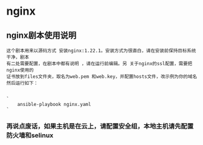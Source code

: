 # nginx

## nginx剧本使用说明

    这个剧本用来以源码方式 安装nginx:1.22.1。安装方式为很直白，请在安装前保持目标系统干净，剧本
    有二处需要配置，在剧本中都有说明 ，请在运行前编辑。另 关于nginx的ssl配置，需要把nginx使用的
    证书放到files文件夹，取名为web.pem 和web.key，并配置hosts文件，改示例为你的域名
    然后运行如下：


    `
        ansible-playbook nginx.yaml
    `

### 再说点废话，如果主机是在云上，请配置安全组，本地主机请先配置防火墙和selinux